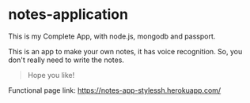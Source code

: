# notes-application

This is my Complete App, with node.js, mongodb and passport.


This is an app to make your own notes, it has voice recognition. So, you don't really need to write the notes.

> Hope you like!

Functional page link: https://notes-app-stylessh.herokuapp.com/
